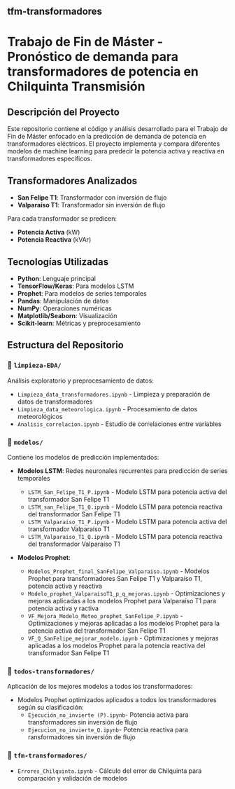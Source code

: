 ## tfm-transformadores
# Trabajo de Fin de Máster - Pronóstico de demanda para transformadores de potencia en Chilquinta Transmisión

## Descripción del Proyecto

Este repositorio contiene el código y análisis desarrollado para el Trabajo de Fin de Máster enfocado en la predicción de demanda de potencia en transformadores eléctricos. El proyecto implementa y compara diferentes modelos de machine learning para predecir la potencia activa y reactiva en transformadores específicos.
## Transformadores Analizados

- **San Felipe T1**: Transformador con inversión de flujo
- **Valparaíso T1**: Transformador sin inversión de flujo

Para cada transformador se predicen:
- **Potencia Activa** (kW)
- **Potencia Reactiva** (kVAr)

## Tecnologías Utilizadas

- **Python**: Lenguaje principal
- **TensorFlow/Keras**: Para modelos LSTM
- **Prophet**: Para modelos de series temporales
- **Pandas**: Manipulación de datos
- **NumPy**: Operaciones numéricas
- **Matplotlib/Seaborn**: Visualización
- **Scikit-learn**: Métricas y preprocesamiento

## Estructura del Repositorio

### 📁 `limpieza-EDA/`
Análisis exploratorio y preprocesamiento de datos:

- `Limpieza_data_transformadores.ipynb` - Limpieza y preparación de datos de transformadores
- `Limpieza_data_meteorologica.ipynb` - Procesamiento de datos meteorológicos
- `Analisis_correlacion.ipynb` - Estudio de correlaciones entre variables

### 📁 `modelos/`
Contiene los modelos de predicción implementados:

- **Modelos LSTM**: Redes neuronales recurrentes para predicción de series temporales
  - `LSTM_San_Felipe_T1_P.ipynb` - Modelo LSTM para potencia activa del transformador San Felipe T1
  - `LSTM_san_Felipe_T1_Q.ipynb` - Modelo LSTM para potencia reactiva del transformador San Felipe T1
  - `LSTM_Valparaiso_T1_P.ipynb` - Modelo LSTM para potencia activa del transformador Valparaíso T1
  - `LSTM_Valparaiso_T1_Q.ipynb` - Modelo LSTM para potencia reactiva del transformador Valparaíso T1

- **Modelos Prophet**: 
  - `Modelos_Prophet_final_SanFelipe_Valparaiso.ipynb` - Modelos Prophet para transformadores San Felipe T1 y Valparaíso T1, potencia activa y reactiva
  - `Modelo_prophet_ValparaisoT1_p_q_mejoras.ipynb` - Optimizaciones y mejoras aplicadas a los modelos Prophet para Valparaíso T1 para potencia activa y ractiva
  - `VF_Mejora_Modelo_Meteo_prophet_SanFelipe_P.ipynb` - Optimizaciones y mejoras aplicadas a los modelos Prophet para la potencia activa del transformador San Felipe T1
  - `VF_Q_SanFelipe_mejorar_modelo.ipynb` - Optimizaciones y mejoras aplicadas a los modelos Prophet para la potencia reactiva del transformador San Felipe T1

### 📁 `todos-transformadores/`
Aplicación de los mejores modelos a todos los transformadores:

- Modelos Prophet optimizados aplicados a todos los transformadores según su clasificación:
  - `Ejecución_no_invierte (P).ipynb`- Potencia activa para transformadores sin inversión de flujo
  - `Ejecucion_no_invierte_Q.ipynb`- Potencia reactiva para ransformadores sin inversión de flujo
 
### 📁 `tfm-transformadores/`
- `Errores_Chilquinta.ipynb` - Cálculo del error de Chilquinta para comparación y validación de modelos
